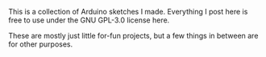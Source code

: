 This is a collection of Arduino sketches I made. Everything I post here is free to use under the GNU GPL-3.0 license here.

These are mostly just little for-fun projects, but a few things in between are for other purposes.
